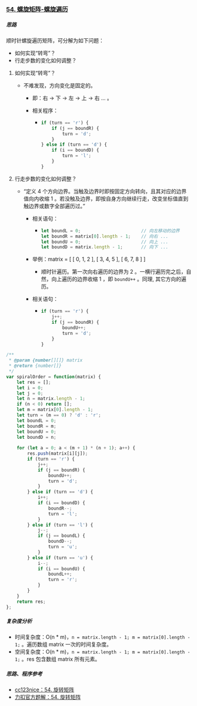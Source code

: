 ### [54. 螺旋矩阵-螺旋遍历](https://leetcode-cn.com/problems/spiral-matrix/)

##### 思路

顺时针螺旋遍历矩阵，可分解为如下问题：

* 如何实现“转弯”？
* 行走步数的变化如何调整？



1. 如何实现“转弯”？

   * 不难发现，方向变化是固定的。

     * 即：右 -> 下 -> 左 -> 上 -> 右 ... 。

     * 相关程序：

       * ```javascript
         if (turn == 'r') {
             if (j == boundR) {
                 turn = 'd';
             }
         } else if (turn == 'd') {
             if (i == boundD) {
                 turn = 'l';
             }
         }
         ```



2. 行走步数的变化如何调整？

   * “定义 4 个方向边界。当触及边界时即按固定方向转向，且其对应的边界值向内收缩 1 。若没触及边界，即按自身方向继续行走，改变坐标值直到触边界或数字全部遍历过。”

     * 相关语句：

       * ```javascript
         let boundL = 0;                       // 向左移动的边界
         let boundR = matrix[0].length - 1;    // 向右 ...
         let boundU = 0;                       // 向上 ...
         let boundD = matrix.length - 1;       // 向下 ...
         ```

     * 举例：matrix = [ [ 0, 1, 2 ], [ 3, 4, 5 ], [ 6, 7, 8 ] ]
       
       * 顺时针遍历。第一次向右遍历的边界为 2 。一横行遍历完之后，自然，向上遍历的边界收缩 1 ，即 `boundU++` 。同理, 其它方向的遍历。
       
     * 相关语句：

       * ```javascript
         if (turn == 'r') {
             j++;
             if (j == boundR) {
                 boundU++;
                 turn = 'd';
             }
         }
         ```




```javascript
/**
 * @param {number[][]} matrix
 * @return {number[]}
 */
var spiralOrder = function(matrix) {
    let res = [];
    let i = 0;
    let j = 0;
    let n = matrix.length - 1;
    if (n < 0) return [];
    let m = matrix[0].length - 1;
    let turn = (m == 0) ? 'd' : 'r';
    let boundL = 0;
    let boundR = m;
    let boundU = 0;
    let boundD = n;
    
    for (let a = 0; a < (m + 1) * (n + 1); a++) {
        res.push(matrix[i][j]);
        if (turn == 'r') {
            j++;
            if (j == boundR) {
                boundU++;
                turn = 'd';
            }
        } else if (turn == 'd') {
            i++;
            if (i == boundD) {
                boundR--;
                turn = 'l';
            }
        } else if (turn == 'l') {
            j--;
            if (j == boundL) {
                boundD--;
                turn = 'u';
            }
        } else if (turn == 'u') {
            i--;
            if (i == boundU) {
                boundL++;
                turn = 'r';
            }
        }
    }
    return res;
};
```



##### 复杂度分析

* 时间复杂度：O(n * m)，`n = matrix.length - 1; m = matrix[0].length - 1;` 。遍历数组 matrix 一次的时间复杂度。
* 空间复杂度：O(n * m)，`n = matrix.length - 1; m = matrix[0].length - 1;` 。res 包含数组 matrix 所有元素。



##### 思路、程序参考

* [cc123nice：54. 旋转矩阵](https://leetcode-cn.com/problems/spiral-matrix/solution/luo-xuan-ju-zhen-ji-yi-li-jie-92100-by-caifeng123/)
* [力扣官方题解：54. 旋转矩阵](https://leetcode-cn.com/problems/spiral-matrix/solution/luo-xuan-ju-zhen-by-leetcode-solution/)